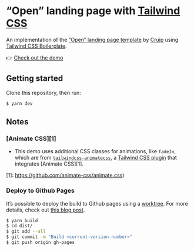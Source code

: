 # “Open” landing page with [Tailwind CSS](https://tailwindcss.com/docs)

An implementation of the [“Open” landing page template](https://open.cruip.com/)
by [Cruip](https://cruip.com/)
using [Tailwind CSS Boilerplate](https://github.com/michelegera/create-tailwindcss-boilerplate).

👉 [Check out the demo](https://open.michelegera.dev/)

## Getting started

Clone this repository, then run:

```bash
$ yarn dev
```

## Notes

### [Animate CSS][1]

* This demo uses additional CSS classes for animations, like `fadeIn`, which are from [`tailwindcss-animatecss`](https://github.com/bentzibentz/tailwindcss-animate.css), a [Tailwind CSS plugin](https://tailwindcss.com/docs/plugins) that integrates [Animate CSS][1].

[1]: https://github.com/animate-css/animate.css)

### Deploy to Github Pages

It’s possible to deploy the build to Github pages using a [worktree](https://git-scm.com/docs/git-worktree).
For more details, check out [this blog post](http://sangsoonam.github.io/2019/02/08/using-git-worktree-to-deploy-github-pages.html).

```bash
$ yarn build
$ cd dist/
$ git add --all
$ git commit -m "Build <current-version-number>"
$ git push origin gh-pages
```
